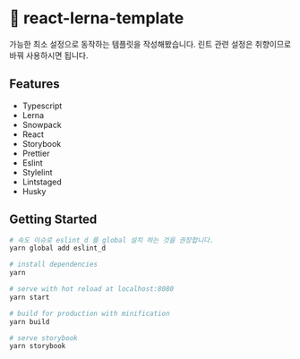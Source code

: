 # 🚧 react-lerna-template

가능한 최소 설정으로 동작하는 템플릿을 작성해봤습니다. 린트 관련 설정은 취향이므로 바꿔 사용하시면 됩니다.

## Features

- Typescript
- Lerna
- Snowpack
- React
- Storybook
- Prettier
- Eslint
- Stylelint
- Lintstaged
- Husky

## Getting Started

```bash
# 속도 이슈로 eslint_d 를 global 설치 하는 것을 권장합니다.
yarn global add eslint_d

# install dependencies
yarn

# serve with hot reload at localhost:8080
yarn start

# build for production with minification
yarn build

# serve storybook
yarn storybook
```
